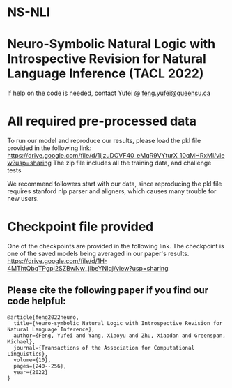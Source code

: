 # NS-NLI

# Neuro-Symbolic Natural Logic with Introspective Revision for Natural Language Inference (TACL 2022)
If help on the code is needed, contact Yufei @ feng.yufei@queensu.ca


# All required pre-processed data
To run our model and reproduce our results, please load the pkl file provided in the following link:
https://drive.google.com/file/d/1ijzuDOVF40_eMqR9VYturX_10qMHRxMi/view?usp=sharing
The zip file includes all the training data, and challenge tests

We recommend followers start with our data, since reproducing the pkl file requires stanford nlp parser and aligners, which causes many trouble for new users.

# Checkpoint file provided
One of the checkpoints are provided in the following link. The checkpoint is one of the saved models being averaged in our paper's results.
https://drive.google.com/file/d/1H-4MThtQbqTPgpl2SZBwNw_jlbeYNIqj/view?usp=sharing



## Please cite the following paper if you find our code helpful:
```
@article{feng2022neuro,
  title={Neuro-symbolic Natural Logic with Introspective Revision for Natural Language Inference},
  author={Feng, Yufei and Yang, Xiaoyu and Zhu, Xiaodan and Greenspan, Michael},
  journal={Transactions of the Association for Computational Linguistics},
  volume={10},
  pages={240--256},
  year={2022}
}
```
